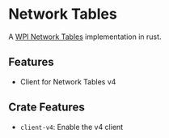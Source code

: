 # Network Tables

A [WPI Network Tables](https://github.com/wpilibsuite/allwpilib/tree/main/ntcore/doc) implementation in rust.

## Features

- Client for Network Tables v4

## Crate Features

- `client-v4`: Enable the v4 client
